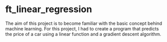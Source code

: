 # ft_linear_regression

The aim of this project is to become familiar with the basic concept behind machine learning.
For this project, I had to create a program that predicts the price of a car using a linear function and a gradient descent algorithm.
